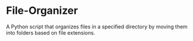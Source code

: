 # File-Organizer
A Python script that organizes files in a specified directory by moving them into folders based on file extensions.
